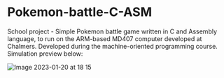 # Pokemon-battle-C-ASM
School project - Simple Pokemon battle game written in C and Assembly language, to run on the ARM-based MD407 computer developed at Chalmers.
Developed during the machine-oriented programming course. Simulation preview below:

![Image 2023-01-20 at 18 15](https://user-images.githubusercontent.com/72079200/213762586-5f51b9a2-bc4e-48f7-8513-2e9edfd08278.jpg)
